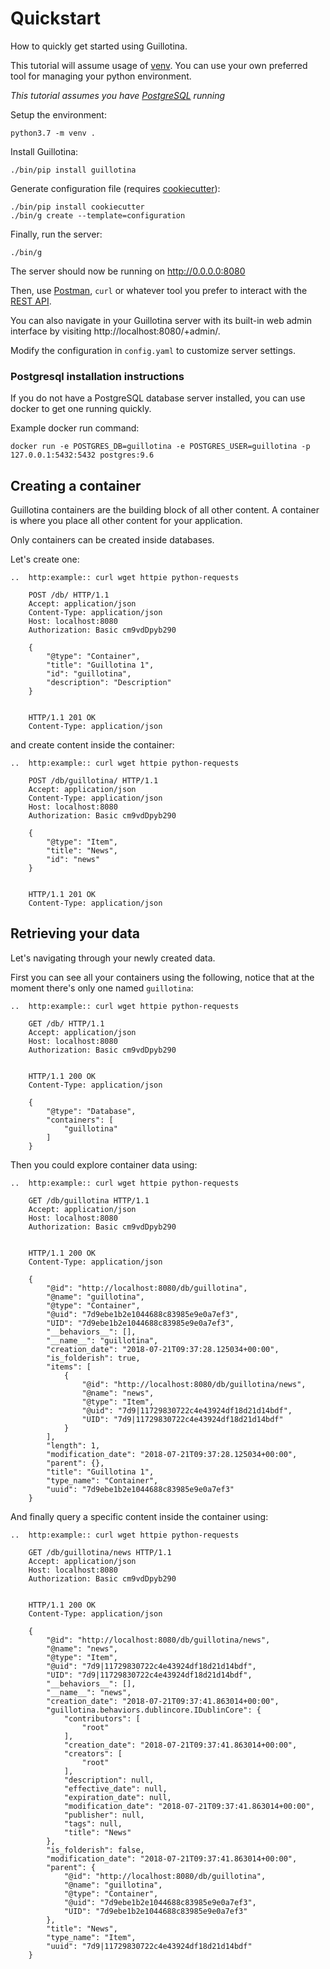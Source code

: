 # Quickstart

How to quickly get started using Guillotina.

This tutorial will assume usage of [venv](https://docs.python-guide.org/dev/virtualenvs/ "Link to docs about different venvs").
You can use your own preferred tool for managing your python environment.

*This tutorial assumes you have [PostgreSQL](https://www.postgresql.org/ "Link to PostgreSQL") running*

Setup the environment:

```shell
python3.7 -m venv .
```

Install Guillotina:

```shell
./bin/pip install guillotina
```

Generate configuration file (requires [cookiecutter](https://cookiecutter.readthedocs.io "Link to cookiecutter")):

```shell
./bin/pip install cookiecutter
./bin/g create --template=configuration
```

Finally, run the server:

```shell
./bin/g
```

The server should now be running on http://0.0.0.0:8080

Then, use [Postman](https://www.getpostman.com/ "Link to Postman"), `curl` or whatever tool you
prefer to interact with the [REST API](./rest/index.html).

You can also navigate in your Guillotina server with its built-in web admin interface by visiting http://localhost:8080/+admin/.

Modify the configuration in `config.yaml` to customize server settings.


### Postgresql installation instructions

If you do not have a PostgreSQL database server installed, you can use docker
to get one running quickly.

Example docker run command:

```shell
docker run -e POSTGRES_DB=guillotina -e POSTGRES_USER=guillotina -p 127.0.0.1:5432:5432 postgres:9.6
```


## Creating a container

Guillotina containers are the building block of all other content.
A container is where you place all other content for your application.

Only containers can be created inside databases.

Let's create one:

```eval_rst
..  http:example:: curl wget httpie python-requests

    POST /db/ HTTP/1.1
    Accept: application/json
    Content-Type: application/json
    Host: localhost:8080
    Authorization: Basic cm9vdDpyb290

    {
        "@type": "Container",
        "title": "Guillotina 1",
        "id": "guillotina",
        "description": "Description"
    }


    HTTP/1.1 201 OK
    Content-Type: application/json

```

and create content inside the container:

```eval_rst
..  http:example:: curl wget httpie python-requests

    POST /db/guillotina/ HTTP/1.1
    Accept: application/json
    Content-Type: application/json
    Host: localhost:8080
    Authorization: Basic cm9vdDpyb290

    {
        "@type": "Item",
        "title": "News",
        "id": "news"
    }


    HTTP/1.1 201 OK
    Content-Type: application/json

```

## Retrieving your data

Let's navigating through your newly created data.

First you can see all your containers using the following, notice that at the moment there's only one named `guillotina`:

```eval_rst
..  http:example:: curl wget httpie python-requests

    GET /db/ HTTP/1.1
    Accept: application/json
    Host: localhost:8080
    Authorization: Basic cm9vdDpyb290


    HTTP/1.1 200 OK
    Content-Type: application/json

    {
        "@type": "Database",
        "containers": [
            "guillotina"
        ]
    }

```

Then you could explore container data using:

```eval_rst
..  http:example:: curl wget httpie python-requests

    GET /db/guillotina HTTP/1.1
    Accept: application/json
    Host: localhost:8080
    Authorization: Basic cm9vdDpyb290


    HTTP/1.1 200 OK
    Content-Type: application/json

    {
        "@id": "http://localhost:8080/db/guillotina",
        "@name": "guillotina",
        "@type": "Container",
        "@uid": "7d9ebe1b2e1044688c83985e9e0a7ef3",
        "UID": "7d9ebe1b2e1044688c83985e9e0a7ef3",
        "__behaviors__": [],
        "__name__": "guillotina",
        "creation_date": "2018-07-21T09:37:28.125034+00:00",
        "is_folderish": true,
        "items": [
            {
                "@id": "http://localhost:8080/db/guillotina/news",
                "@name": "news",
                "@type": "Item",
                "@uid": "7d9|11729830722c4e43924df18d21d14bdf",
                "UID": "7d9|11729830722c4e43924df18d21d14bdf"
            }
        ],
        "length": 1,
        "modification_date": "2018-07-21T09:37:28.125034+00:00",
        "parent": {},
        "title": "Guillotina 1",
        "type_name": "Container",
        "uuid": "7d9ebe1b2e1044688c83985e9e0a7ef3"
    }

```

And finally query a specific content inside the container using:

```eval_rst
..  http:example:: curl wget httpie python-requests

    GET /db/guillotina/news HTTP/1.1
    Accept: application/json
    Host: localhost:8080
    Authorization: Basic cm9vdDpyb290


    HTTP/1.1 200 OK
    Content-Type: application/json

    {
        "@id": "http://localhost:8080/db/guillotina/news",
        "@name": "news",
        "@type": "Item",
        "@uid": "7d9|11729830722c4e43924df18d21d14bdf",
        "UID": "7d9|11729830722c4e43924df18d21d14bdf",
        "__behaviors__": [],
        "__name__": "news",
        "creation_date": "2018-07-21T09:37:41.863014+00:00",
        "guillotina.behaviors.dublincore.IDublinCore": {
            "contributors": [
                "root"
            ],
            "creation_date": "2018-07-21T09:37:41.863014+00:00",
            "creators": [
                "root"
            ],
            "description": null,
            "effective_date": null,
            "expiration_date": null,
            "modification_date": "2018-07-21T09:37:41.863014+00:00",
            "publisher": null,
            "tags": null,
            "title": "News"
        },
        "is_folderish": false,
        "modification_date": "2018-07-21T09:37:41.863014+00:00",
        "parent": {
            "@id": "http://localhost:8080/db/guillotina",
            "@name": "guillotina",
            "@type": "Container",
            "@uid": "7d9ebe1b2e1044688c83985e9e0a7ef3",
            "UID": "7d9ebe1b2e1044688c83985e9e0a7ef3"
        },
        "title": "News",
        "type_name": "Item",
        "uuid": "7d9|11729830722c4e43924df18d21d14bdf"
    }

```

